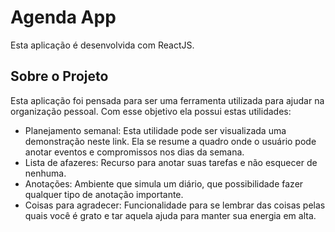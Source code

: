 # Agenda App

Esta aplicação é desenvolvida com ReactJS.

## Sobre o Projeto
Esta aplicação foi pensada para ser uma ferramenta utilizada para ajudar na organização pessoal. 
Com esse objetivo ela possui estas utilidades:
* Planejamento semanal:
  Esta utilidade pode ser visualizada uma demonstração neste link.
  Ela se resume a quadro onde o usuário pode anotar eventos e compromissos nos dias da semana.
* Lista de afazeres:
  Recurso para anotar suas tarefas e não esquecer de nenhuma.
* Anotações:
  Ambiente que simula um diário, que possibilidade fazer qualquer tipo de anotação importante.
* Coisas para agradecer:
  Funcionalidade para se lembrar das coisas pelas quais você é grato e tar aquela ajuda para manter sua energia em alta.

